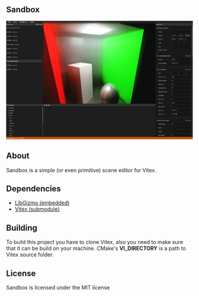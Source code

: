 ## Sandbox
<p align="center">
  <img width="640" height="320" src="https://github.com/romanpunia/sandbox/blob/master/var/screenshot.png?raw=true">
</p>

## About
Sandbox is a simple (or even primitive) scene editor for Vitex.

## Dependencies
* [LibGizmo (embedded)](https://github.com/CedricGuillemet/LibGizmo)
* [Vitex (submodule)](https://github.com/romanpunia/vitex)

## Building
To build this project you have to clone Vitex, also you need to make sure that it can be build on your machine. CMake's **VI_DIRECTORY** is a path to Vitex source folder.

## License
Sandbox is licensed under the MIT license
